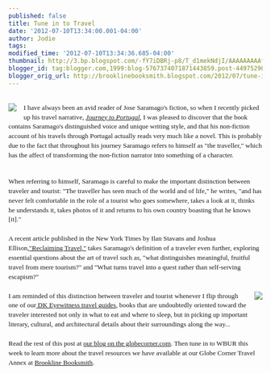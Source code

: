 ```yaml
---
published: false
title: Tune in to Travel
date: '2012-07-10T13:34:00.001-04:00'
author: Jodie
tags: 
modified_time: '2012-07-10T13:34:36.685-04:00'
thumbnail: http://3.bp.blogspot.com/-fY7iDBRj-p8/T_d1mekNdjI/AAAAAAAAAfw/8J1UYmrb_5Y/s72-c/jourport.GIF
blogger_id: tag:blogger.com,1999:blog-5767374071871443859.post-4497529019548970388
blogger_orig_url: http://brooklinebooksmith.blogspot.com/2012/07/tune-in-to-travel.html
---
```


<br /><a href="http://3.bp.blogspot.com/-fY7iDBRj-p8/T_d1mekNdjI/AAAAAAAAAfw/8J1UYmrb_5Y/s1600/jourport.GIF" imageanchor="1" style="clear: left; float: left; margin-bottom: 1em; margin-right: 1em;"><img border="0" src="http://3.bp.blogspot.com/-fY7iDBRj-p8/T_d1mekNdjI/AAAAAAAAAfw/8J1UYmrb_5Y/s1600/jourport.GIF" /></a><span style="font-family: Georgia, 'Times New Roman', 'Bitstream Charter', Times, serif; font-size: 13.333333969116211px; line-height: 18.88888931274414px;">I have always been an avid reader of Jose Saramago's fiction, so when I recently picked up his travel narrative,&nbsp;</span><span class="Apple-style-span" mce_name="em" mce_style="font-style: italic;" style="font-family: Georgia, 'Times New Roman', 'Bitstream Charter', Times, serif; font-size: 13.333333969116211px; font-style: italic; line-height: 18.88888931274414px;"><a href="http://www.globecorner.com/t/t28/14174.php" mce_href="http://www.globecorner.com/t/t28/14174.php">Journey to Portugal</a></span><span style="font-family: Georgia, 'Times New Roman', 'Bitstream Charter', Times, serif; font-size: 13.333333969116211px; line-height: 18.88888931274414px;">, I was pleased to discover that the book contains Saramago's distinguished voice and unique writing style, and&nbsp;that his non-fiction account of his travels through Portugal actually reads very much like a novel. This is probably due to the fact that throughout his journey&nbsp;Saramago refers to himself as "the traveller," which has the affect of transforming the non-fiction narrator into something of a character.</span><br /><div style="font-family: Georgia, 'Times New Roman', 'Bitstream Charter', Times, serif; font-size: 13.333333969116211px; line-height: 18.88888931274414px;"><br />When referring to himself, Saramago is careful to make the important distinction between traveler and tourist:&nbsp;<span style="background-color: white; font-size: 13.333333969116211px; line-height: 18.88888931274414px;">"The traveller has seen much of the world and of life," he writes, "and has never felt comfortable in the role of a tourist who goes somewhere, takes a look at it, thinks he understands it, takes photos of it and returns to his own country boasting that he knows [it]."</span><br /><br /><span style="font-size: 13.333333969116211px; line-height: 18.88888931274414px;">A recent article published in the New York Times by Ilan Stavans and Joshua Ellison,</span><a href="http://opinionator.blogs.nytimes.com/2012/07/07/reclaiming-travel/" mce_href="http://opinionator.blogs.nytimes.com/2012/07/07/reclaiming-travel/" style="font-size: 13.333333969116211px; line-height: 18.88888931274414px;">"Reclaiming Travel,"</a><span style="font-size: 13.333333969116211px; line-height: 18.88888931274414px;">&nbsp;takes Saramago's definition of a traveler even further, exploring essential questions about the art of travel such as, "what distinguishes meaningful, fruitful travel from mere tourism?" and "What turns travel into a quest rather than self-serving escapism?"</span></div><div style="font-family: Georgia, 'Times New Roman', 'Bitstream Charter', Times, serif; font-size: 13.333333969116211px; line-height: 18.88888931274414px;"><br /></div><div style="font-family: Georgia, 'Times New Roman', 'Bitstream Charter', Times, serif; font-size: 13.333333969116211px; line-height: 18.88888931274414px;"><a href="http://3.bp.blogspot.com/-nk2iU4WB350/T_d1t6x20QI/AAAAAAAAAf4/GUhDju3UcVc/s1600/eyportug.GIF" imageanchor="1" style="clear: right; float: right; margin-bottom: 1em; margin-left: 1em;"><img border="0" src="http://3.bp.blogspot.com/-nk2iU4WB350/T_d1t6x20QI/AAAAAAAAAf4/GUhDju3UcVc/s1600/eyportug.GIF" /></a></div><div style="font-family: Georgia, 'Times New Roman', 'Bitstream Charter', Times, serif; font-size: 13.333333969116211px; line-height: 18.88888931274414px;">I am reminded of this distinction between traveler and tourist whenever I flip through one of our<a href="http://www.globecorner.com/s/52.html" mce_href="http://www.globecorner.com/s/52.html">&nbsp;DK Eyewitness travel guides</a>, books that are undoubtedly oriented toward the traveler interested not only in what to eat and where to sleep, but in picking up important literary, cultural, and architectural details about their surroundings along the way...</div><div style="font-family: Georgia, 'Times New Roman', 'Bitstream Charter', Times, serif; font-size: 13.333333969116211px; line-height: 18.88888931274414px;"><br /></div><div style="font-family: Georgia, 'Times New Roman', 'Bitstream Charter', Times, serif; font-size: 13.333333969116211px; line-height: 18.88888931274414px;"><span style="font-size: 13.333333969116211px; line-height: 18.88888931274414px;">Read the rest of this post at <a href="http://globecornerbookstore.com/blogs/">our blog on the globecorner.com</a>. Then tune in to WBUR this week to learn more about the travel resources we have available at our Globe Corner Travel Annex at&nbsp;</span><a href="http://brooklinebooksmith.com/" mce_href="http://brooklinebooksmith.com/" style="font-size: 13.333333969116211px; line-height: 18.88888931274414px;">Brookline Booksmith</a><span style="font-size: 13.333333969116211px; line-height: 18.88888931274414px;">.</span></div>